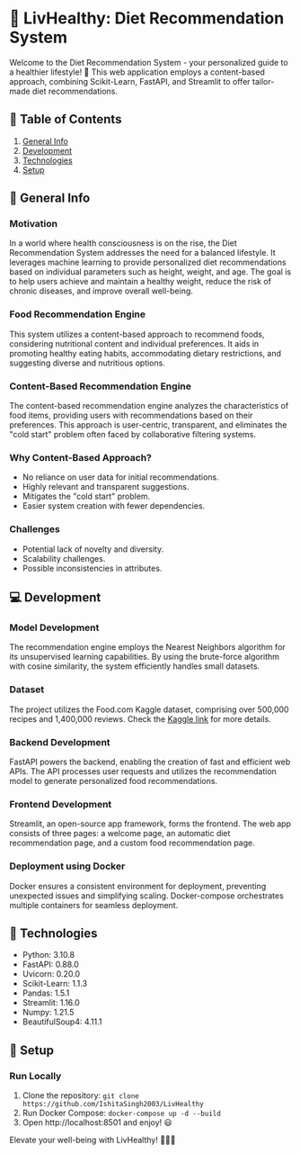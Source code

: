 # 🥗 LivHealthy:  Diet Recommendation System

Welcome to the Diet Recommendation System - your personalized guide to a healthier lifestyle! 🌿 This web application employs a content-based approach, combining Scikit-Learn, FastAPI, and Streamlit to offer tailor-made diet recommendations.

## 📑 Table of Contents
1. [General Info](#general-info)
2. [Development](#development)
3. [Technologies](#technologies)
4. [Setup](#setup)

## 📜 General Info

### Motivation
In a world where health consciousness is on the rise, the Diet Recommendation System addresses the need for a balanced lifestyle. It leverages machine learning to provide personalized diet recommendations based on individual parameters such as height, weight, and age. The goal is to help users achieve and maintain a healthy weight, reduce the risk of chronic diseases, and improve overall well-being.

### Food Recommendation Engine
This system utilizes a content-based approach to recommend foods, considering nutritional content and individual preferences. It aids in promoting healthy eating habits, accommodating dietary restrictions, and suggesting diverse and nutritious options.

### Content-Based Recommendation Engine
The content-based recommendation engine analyzes the characteristics of food items, providing users with recommendations based on their preferences. This approach is user-centric, transparent, and eliminates the "cold start" problem often faced by collaborative filtering systems.

### Why Content-Based Approach?
- No reliance on user data for initial recommendations.
- Highly relevant and transparent suggestions.
- Mitigates the "cold start" problem.
- Easier system creation with fewer dependencies.

### Challenges
- Potential lack of novelty and diversity.
- Scalability challenges.
- Possible inconsistencies in attributes.

## 💻 Development

### Model Development
The recommendation engine employs the Nearest Neighbors algorithm for its unsupervised learning capabilities. By using the brute-force algorithm with cosine similarity, the system efficiently handles small datasets.

### Dataset
The project utilizes the Food.com Kaggle dataset, comprising over 500,000 recipes and 1,400,000 reviews. Check the [Kaggle link](https://www.kaggle.com/shuyangli94/food-com-recipes-and-user-interactions) for more details.

### Backend Development
FastAPI powers the backend, enabling the creation of fast and efficient web APIs. The API processes user requests and utilizes the recommendation model to generate personalized food recommendations.

### Frontend Development
Streamlit, an open-source app framework, forms the frontend. The web app consists of three pages: a welcome page, an automatic diet recommendation page, and a custom food recommendation page.

### Deployment using Docker
Docker ensures a consistent environment for deployment, preventing unexpected issues and simplifying scaling. Docker-compose orchestrates multiple containers for seamless deployment.

## 🚀 Technologies

- Python: 3.10.8
- FastAPI: 0.88.0
- Uvicorn: 0.20.0
- Scikit-Learn: 1.1.3
- Pandas: 1.5.1
- Streamlit: 1.16.0
- Numpy: 1.21.5
- BeautifulSoup4: 4.11.1

## 🐳 Setup

### Run Locally
1. Clone the repository: `git clone https://github.com/IshitaSingh2003/LivHealthy`
2. Run Docker Compose: `docker-compose up -d --build`
3. Open http://localhost:8501 and enjoy! 😃

Elevate your well-being with LivHealthy! 🌱🏋️‍♂️
